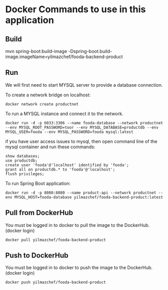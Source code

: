 # Docker Commands to use in this application

## Build

mvn spring-boot:build-image -Dspring-boot.build-image.imageName=yilmazchef/fooda-backend-product

## Run
We will first need to start MYSQL server to provide a database connection.

To create a network bridge on localhost: 
```
docker network create productnet
```

To run a MYSQL instance and connect it to the network.
```
docker run -d -p 6033:3306 --name fooda-database --network productnet --env MYSQL_ROOT_PASSWORD=toor --env MYSQL_DATABASE=productdb --env MYSQL_USER=fooda --env MYSQL_PASSWORD=fooda mysql:latest
```

if you have user access issues to mysql, then open command line of the mysql container and run these commands:
```
show databases;
use productdb;
create user 'fooda'@'localhost' identified by 'fooda';
grant all on productdb.* to 'fooda'@'localhost';
flush privileges;
```

To run Spring Boot application:

```
docker run -d -p 8080:8080 --name product-api --network productnet --env MYSQL_HOST=fooda-database yilmazchef/fooda-backend-product:latest
```

## Pull from DockerHub
You must be logged in to docker to pull the image to the DockerHub. (docker login)

```
docker pull yilmazchef/fooda-backend-product
```

## Push to DockerHub
You must be logged in to docker to push the image to the DockerHub. (docker login)

```
docker push yilmazchef/fooda-backend-product
```

